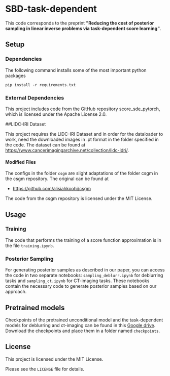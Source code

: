 # SBD-task-dependent
This code corresponds to the preprint **"Reducing the cost of posterior sampling in linear
inverse problems via task-dependent score learning"**.
## Setup

### Dependencies
The following command installs some of the most important python packages

`pip install -r requirements.txt`

### External Dependencies

This project includes code from the GitHub repository score_sde_pytorch, which is licensed under the Apache License 2.0.

##LIDC-IRI Dataset

This project requires the LIDC-IRI Dataset and in order for the dataloader to work, need the downloaded images in .pt format in the folder specified in the code.
The dataset can be found at https://www.cancerimagingarchive.net/collection/lidc-idri/.

#### Modified Files
The configs in the folder `csgm` are slight adaptations of the folder csgm in the csgm repository. The original can be found at

- https://github.com/alisiahkoohi/csgm


The code from the csgm repository is licensed under the MIT License.

## Usage

### Training
The code that performs the training of a score function approximation is in the file `training.ipynb`.


### Posterior Sampling
For generating posterior samples as described in our paper, you can access the code in two separate notebooks: `sampling_deblurr.ipynb` for deblurring tasks and `sampling_ct.ipynb` for CT-imaging tasks. These notebooks contain the necessary code to generate posterior samples based on our approach.

## Pretrained models
Checkpoints of the pretrained unconditional model and the task-dependent models for deblurring and ct-imaging can be found in this
[Google drive](https://drive.google.com/drive/folders/1YIQzhNMF-5Mm24D_JcpMvuu-v7goz_w_). Download the checkpoints and place them in a folder named `checkpoints`.

## License

This project is licensed under the MIT License.


Please see the `LICENSE` file for details.

